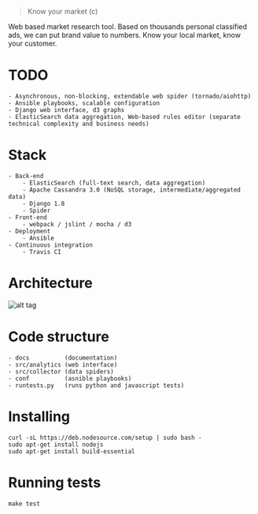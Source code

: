 > Know your market (c)

Web based market research tool. Based on thousands personal classified ads, we can put brand value to numbers. Know
your local market, know your customer.

# TODO

    - Asynchronous, non-blocking, extendable web spider (tornado/aiohttp)
    - Ansible playbooks, scalable configuration
    - Django web interface, d3 graphs
    - ElasticSearch data aggregation, Web-based rules editor (separate technical complexity and business needs)
    
# Stack

    - Back-end
        - ElasticSearch (full-text search, data aggregation)
        - Apache Cassandra 3.0 (NoSQL storage, intermediate/aggregated data)
        - Django 1.8
        - Spider
    - Front-end
        - webpack / jslint / mocha / d3
    - Deployment
        - Ansible
    - Continuous integration
        - Travis CI

# Architecture

![alt tag](https://raw.github.com/7WebPages/data-adviser/master/docs/data_adviser.png)

# Code structure

    - docs          (documentation)
    - src/analytics (web interface)
    - src/collector (data spiders)
    - conf          (asnible playbooks)
    - runtests.py   (runs python and javascript tests)
    
# Installing

    curl -sL https://deb.nodesource.com/setup | sudo bash -
    sudo apt-get install nodejs
    sudo apt-get install build-essential

# Running tests

    make test

